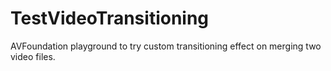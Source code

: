 # TestVideoTransitioning
AVFoundation playground to try custom transitioning effect on merging two video files. 
